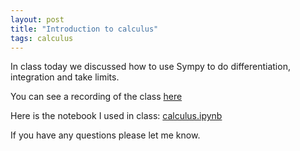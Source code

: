```yaml
---
layout: post
title: "Introduction to calculus"
tags: calculus
---
```


In class today we discussed how to use Sympy to do differentiation, integration
and take limits.

You can see a recording of the class [here](https://cardiff.cloud.panopto.eu/Panopto/Pages/Viewer.aspx?id=e49590c8-c9e8-42ee-94c2-b09800f7cfa6)

Here is the notebook I used in class:
[calculus.ipynb]({{site.baseurl}}/assets/nbs/2023-2024/calculus.ipynb)

If you have any questions please let me know.
